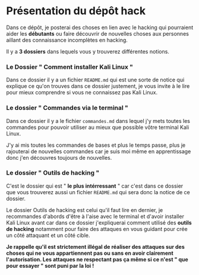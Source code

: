 # Présentation du dépôt __hack__
Dans ce dépôt, je posterai des choses en lien avec le hacking qui pourraient aider les __débutants__ ou faire découvrir de nouvelles choses aux personnes aillant des connaissance incomplètes en hacking.

Il y a __3 dossiers__ dans lequels vous y trouverez différentes notions.

### Le Dossier " Comment installer Kali Linux " 

Dans ce dossier il y a un fichier `README.md` qui est une sorte de notice qui explique ce qu'on trouves dans ce dossier justement, je vous invite à le lire pour mieux comprendre si vous ne connaissez pas Kali Linux.

### Le dossier " Commandes via le terminal "

Dans ce dossier il y a le fichier `commandes.md` dans lequel j'y mets toutes les commandes pour pouvoir utiliser au mieux que possible vôtre terminal Kali Linux.

J'y ai mis toutes les commandes de bases et plus le temps passe, plus je rajouterai de nouvelles commandes car je suis moi même en apprentissage donc j'en découvres toujours de nouvelles.

### Le dossier " Outils de hacking "

C'est le dossier qui est " __le plus intérressant__ " car c'est dans ce dossier que vous trouverez aussi un fichier `README.md` qui sera donc la notice de ce dossier.

Le dossier Outils de hacking est celui qu'il faut lire en dernier, je recommandes d'abords d'être à l'aise avec le terminal et d'avoir installer Kali Linux avant car dans ce dossier j'expliquerai comment utilisé des __outils de hacking__ notamment pour faire des attaques en vous guidant pour crée un côté attaquant et un côté cible.

__Je rappelle qu'il est strictement illégal de réaliser des attaques sur des choses qui ne vous appartiennent pas ou sans en avoir clairement l'autorisation. Les attaques ne respectant pas ça même si ce n'est " que pour essayer " sont puni par la loi !__

